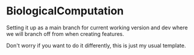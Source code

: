 # BiologicalComputation

Setting it up as a main branch for current working version and dev where we will branch off from when creating features.

Don't worry if you want to do it differently, this is just my usual template.
